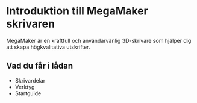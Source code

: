 # Introduktion till MegaMaker skrivaren

MegaMaker är en kraftfull och användarvänlig 3D-skrivare som hjälper dig att skapa högkvalitativa utskrifter.

## Vad du får i lådan
- Skrivardelar
- Verktyg
- Startguide